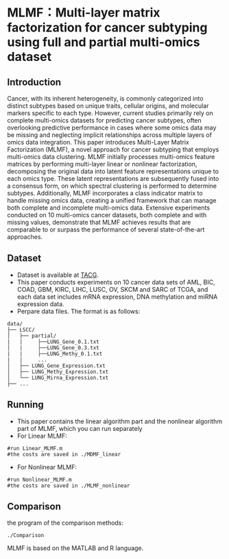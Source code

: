 # MLMF：Multi-layer matrix factorization for cancer subtyping using full and partial multi-omics dataset


## Introduction

Cancer, with its inherent heterogeneity, is commonly categorized into distinct subtypes based on unique traits, cellular origins, and molecular markers specific to each type. However, current studies primarily rely on complete multi-omics datasets for predicting cancer subtypes, often overlooking predictive performance in cases where some omics data may be missing and neglecting implicit relationships across multiple layers of omics data integration. This paper introduces Multi-Layer Matrix Factorization (MLMF), a novel approach for cancer subtyping that employs multi-omics data clustering. MLMF initially processes multi-omics feature matrices by performing multi-layer linear or nonlinear factorization, decomposing the original data into latent feature representations unique to each omics type. These latent representations are subsequently fused into a consensus form, on which spectral clustering is performed to determine subtypes. Additionally, MLMF incorporates a class indicator matrix to handle missing omics data, creating a unified framework that can manage both complete and incomplete multi-omics data. Extensive experiments conducted on 10 multi-omics cancer datasets, both complete and with missing values, demonstrate that MLMF achieves results that are comparable to or surpass the performance of several state-of-the-art approaches.


## Dataset
* Dataset is available at [TACG](https://portal.gdc.cancer.gov/). 
* This paper conducts experiments on 10 cancer data sets of AML, BIC, COAD, GBM, KIRC, LIHC, LUSC, OV, SKCM and SARC of TCGA, and each data set includes
mRNA expression, DNA methylation and miRNA expression data.
* Perpare data files. The format is as follows:
```
data/
├── LSCC/
│   ├── partial/
|   |     ├──LUNG_Gene_0.1.txt
│   |     ├──LUNG_Gene_0.3.txt
|   |     ├──LUNG_Methy_0.1.txt
|   |     ...  
│   ├── LUNG_Gene_Expression.txt
│   ├── LUNG_Methy_Expression.txt
│   └── LUNG_Mirna_Expression.txt
├── ...
```
## Running
* This paper contains the linear algorithm part and the nonlinear algorithm part of MLMF, which you can run separately
* For Linear MLMF:
```
#run Linear_MLMF.m
#the costs are saved in ./MDMF_linear
```
* For Nonlinear MLMF:
```
#run Nonlinear_MLMF.m
#the costs are saved in ./MLMF_nonlinear
```


## Comparison
the program of the comparison methods:
```
./Comparison
```
MLMF is based on the MATLAB and R language.
